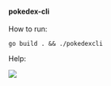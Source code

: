 #### **pokedex-cli**

How to run:

  ``` go build . && ./pokedexcli ```

Help: 
 
![](https://drive.google.com/file/d/1P1XHN5FBG2i7KzaKPucMvGlKo9Lc43eI/view?usp=sharing)